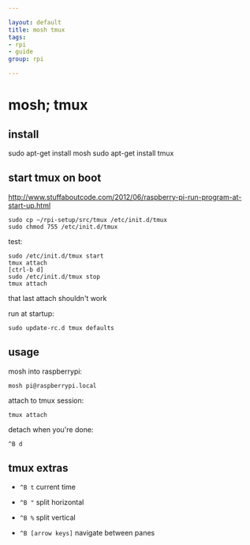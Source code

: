 ```yaml
---

layout: default
title: mosh tmux
tags: 
- rpi
- guide
group: rpi

---
```



# mosh; tmux

## install

sudo apt-get install mosh
sudo apt-get install tmux

## start tmux on boot

http://www.stuffaboutcode.com/2012/06/raspberry-pi-run-program-at-start-up.html

	sudo cp ~/rpi-setup/src/tmux /etc/init.d/tmux
	sudo chmod 755 /etc/init.d/tmux

test:

	sudo /etc/init.d/tmux start
	tmux attach
	[ctrl-b d]
	sudo /etc/init.d/tmux stop
	tmux attach

that last attach shouldn't work

run at startup:

	sudo update-rc.d tmux defaults

## usage

mosh into raspberrypi:

	mosh pi@raspberrypi.local

attach to tmux session:

	tmux attach

detach when you're done:

	^B d

## tmux extras

*	`^B t` current time

*	`^B "` split horizontal

*	`^B %` split vertical

*	`^B [arrow keys]` navigate between panes